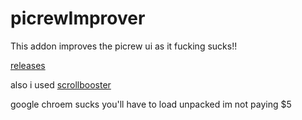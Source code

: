 # picrewImprover
 
This addon improves the picrew ui as it fucking sucks!!

[releases](https://github.com/jdavisbro/picrewImprover/releases)

also i used [scrollbooster](https://github.com/ilyashubin/scrollbooster)

google chroem sucks you'll have to load unpacked im not paying $5
